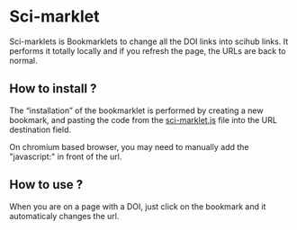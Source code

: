 # Sci-marklet
Sci-marklets is Bookmarklets to change all the DOI links into scihub links. It performs it totally locally and if you refresh the page, the URLs are back to normal.

## How to install ?
The “installation” of the bookmarklet is performed by creating a new bookmark, and pasting the code from the [sci-marklet.js](sci-marklet.js) file into the URL destination field.

On chromium based browser, you may need to manually add the "javascript:" in front of the url.

## How to use ?
When you are on a page with a DOI, just click on the bookmark and it automaticaly changes the url. </br>
